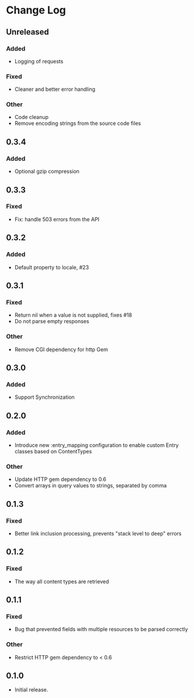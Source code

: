 # Change Log
## Unreleased
### Added
* Logging of requests

### Fixed
* Cleaner and better error handling

### Other
* Code cleanup
* Remove encoding strings from the source code files

## 0.3.4
### Added
* Optional gzip compression

## 0.3.3
### Fixed
* Fix: handle 503 errors from the API

## 0.3.2
### Added
* Default property to locale, #23

## 0.3.1
### Fixed
* Return nil when a value is not supplied, fixes #18
* Do not parse empty responses

### Other
* Remove CGI dependency for http Gem

## 0.3.0
### Added
* Support Synchronization

## 0.2.0
### Added
* Introduce new :entry_mapping configuration to enable custom Entry classes based on ContentTypes

### Other
* Update HTTP gem dependency to 0.6
* Convert arrays in query values to strings, separated by comma


## 0.1.3
### Fixed
* Better link inclusion processing, prevents "stack level to deep" errors


## 0.1.2
### Fixed
* The way all content types are retrieved


## 0.1.1
### Fixed
* Bug that prevented fields with multiple resources to be parsed correctly

### Other
* Restrict HTTP gem dependency to < 0.6

## 0.1.0
* Initial release.
